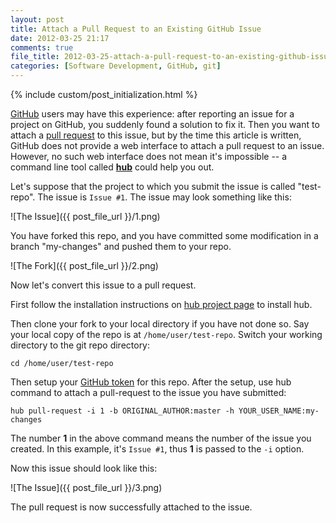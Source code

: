 ```yaml
---
layout: post
title: Attach a Pull Request to an Existing GitHub Issue
date: 2012-03-25 21:17
comments: true
file_title: 2012-03-25-attach-a-pull-request-to-an-existing-github-issue
categories: [Software Development, GitHub, git]
---
```


{% include custom/post_initialization.html %}

[GitHub][] users may have this experience: after reporting an issue for a
project on GitHub, you suddenly found a solution to fix it. Then you want to
attach a [pull request][] to this issue, but by the time this article is
written, GitHub does not provide a web interface to attach a pull request to an
issue. However, no such web interface does not mean it's impossible -- a
command line tool called [**hub**][hub] could help you out.

<!-- more -->

Let's suppose that the project to which you submit the issue is called
"test-repo". The issue is `Issue #1`. The issue may look something like this:

![The Issue]({{ post_file_url }}/1.png)

You have forked this repo, and you have committed some modification in a branch
"my-changes" and pushed them to your repo. 

![The Fork]({{ post_file_url }}/2.png)

Now let's convert this issue to a pull request.

First follow the installation instructions on [hub project page][hub readme] to
install hub.

Then clone your fork to your local directory if you have not done so. Say your
local copy of the repo is at `/home/user/test-repo`. Switch your working
directory to the git repo directory:

    cd /home/user/test-repo

Then setup your [GitHub token][] for this repo. After the setup, use hub command
to attach a pull-request to the issue you have submitted:

    hub pull-request -i 1 -b ORIGINAL_AUTHOR:master -h YOUR_USER_NAME:my-changes

The number **1** in the above command means the number of the issue you created.
In this example, it's `Issue #1`, thus **1** is passed to the `-i` option.

Now this issue should look like this:

![The Issue]({{ post_file_url }}/3.png)

The pull request is now successfully attached to the issue.

[GitHub]: http://www.github.com
[pull request]: http://help.github.com/send-pull-requests
[hub]: https://github.com/defunkt/hub
[hub readme]: https://github.com/defunkt/hub#readme
[GitHub token]: http://help.github.com/set-your-user-name-email-and-github-token
